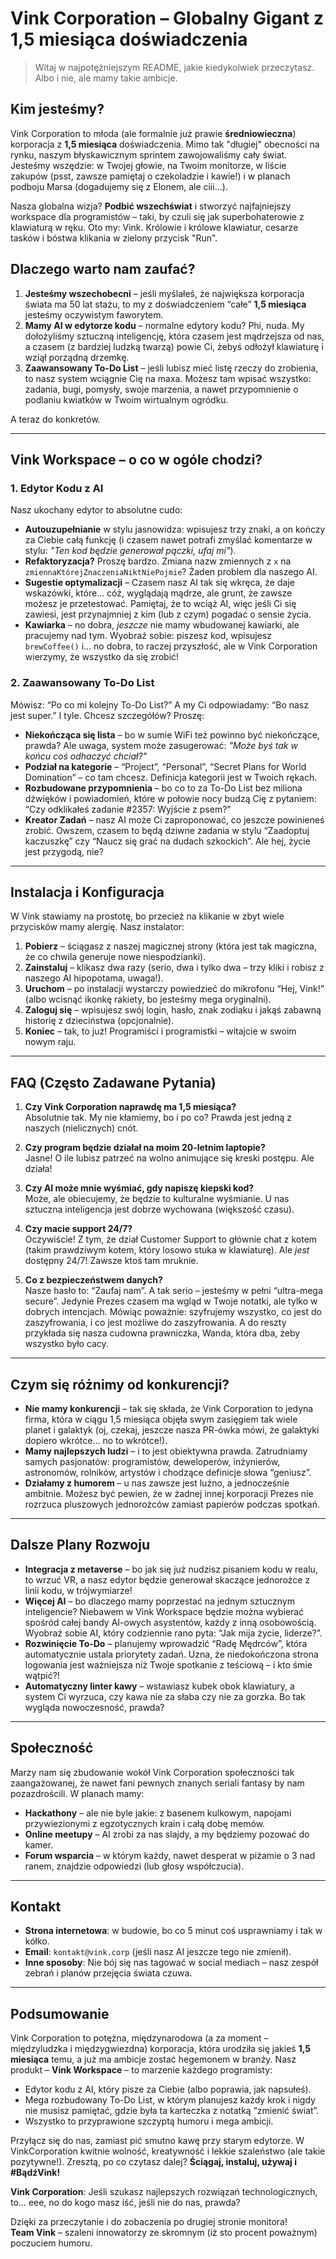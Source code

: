 # Vink Corporation – Globalny Gigant z **1,5 miesiąca** doświadczenia

> Witaj w najpotężniejszym README, jakie kiedykolwiek przeczytasz. Albo i nie, ale mamy takie ambicje.

## Kim jesteśmy? 

Vink Corporation to młoda (ale formalnie już prawie **średniowieczna**) korporacja z **1,5 miesiąca** doświadczenia. Mimo tak "długiej" obecności na rynku, naszym błyskawicznym sprintem zawojowaliśmy cały świat. Jesteśmy wszędzie: w Twojej głowie, na Twoim monitorze, w liście zakupów (psst, zawsze pamiętaj o czekoladzie i kawie!) i w planach podboju Marsa (dogadujemy się z Elonem, ale ciii...).

Nasza globalna wizja? **Podbić wszechświat** i stworzyć najfajniejszy workspace dla programistów – taki, by czuli się jak superbohaterowie z klawiaturą w ręku. Oto my: Vink. Królowie i królowe klawiatur, cesarze tasków i bóstwa klikania w zielony przycisk "Run".

## Dlaczego warto nam zaufać?

1. **Jesteśmy wszechobecni** – jeśli myślałeś, że największa korporacja świata ma 50 lat stażu, to my z doświadczeniem “całe” **1,5 miesiąca** jesteśmy oczywistym faworytem.
2. **Mamy AI w edytorze kodu** – normalne edytory kodu? Phi, nuda. My dołożyliśmy sztuczną inteligencję, która czasem jest mądrzejsza od nas, a czasem (z bardziej ludzką twarzą) powie Ci, żebyś odłożył klawiaturę i wziął porządną drzemkę. 
3. **Zaawansowany To-Do List** – jeśli lubisz mieć listę rzeczy do zrobienia, to nasz system wciągnie Cię na maxa. Możesz tam wpisać wszystko: zadania, bugi, pomysły, swoje marzenia, a nawet przypomnienie o podlaniu kwiatków w Twoim wirtualnym ogródku.

A teraz do konkretów.

---

## Vink Workspace – o co w ogóle chodzi?

### 1. Edytor Kodu z AI

Nasz ukochany edytor to absolutne cudo:
- **Autouzupełnianie** w stylu jasnowidza: wpisujesz trzy znaki, a on kończy za Ciebie całą funkcję (i czasem nawet potrafi zmyślać komentarze w stylu: *"Ten kod będzie generował pączki, ufaj mi"*).
- **Refaktoryzacja?** Proszę bardzo. Zmiana nazw zmiennych z `x` na `zmiennaKtórejZnaczeniaNiktNiePojmie`? Żaden problem dla naszego AI.
- **Sugestie optymalizacji** – Czasem nasz AI tak się wkręca, że daje wskazówki, które… cóż, wyglądają mądrze, ale grunt, że zawsze możesz je przetestować. Pamiętaj, że to wciąż AI, więc jeśli Ci się zawiesi, jest przynajmniej z kim (lub z czym) pogadać o sensie życia.
- **Kawiarka** – no dobra, *jeszcze* nie mamy wbudowanej kawiarki, ale pracujemy nad tym. Wyobraź sobie: piszesz kod, wpisujesz `brewCoffee()` i… no dobra, to raczej przyszłość, ale w Vink Corporation wierzymy, że wszystko da się zrobić!

### 2. Zaawansowany To-Do List

Mówisz: “Po co mi kolejny To-Do List?” A my Ci odpowiadamy: “Bo nasz jest super.” I tyle. Chcesz szczegółów? Proszę:
- **Niekończąca się lista** – bo w sumie WiFi też powinno być niekończące, prawda? Ale uwaga, system może zasugerować: *"Może byś tak w końcu coś odhaczyć chciał?"*
- **Podział na kategorie** – “Project”, “Personal”, “Secret Plans for World Domination” – co tam chcesz. Definicja kategorii jest w Twoich rękach.
- **Rozbudowane przypomnienia** – bo co to za To-Do List bez miliona dźwięków i powiadomień, które w połowie nocy budzą Cię z pytaniem: “Czy odklikałeś zadanie #2357: Wyjście z psem?” 
- **Kreator Zadań** – nasz AI może Ci zaproponować, co jeszcze powinieneś zrobić. Owszem, czasem to będą dziwne zadania w stylu “Zaadoptuj kaczuszkę” czy “Naucz się grać na dudach szkockich”. Ale hej, życie jest przygodą, nie?

---

## Instalacja i Konfiguracja 

W Vink stawiamy na prostotę, bo przecież na klikanie w zbyt wiele przycisków mamy alergię. Nasz instalator:
1. **Pobierz** – ściągasz z naszej magicznej strony (która jest tak magiczna, że co chwila generuje nowe niespodzianki).
2. **Zainstaluj** – klikasz dwa razy (serio, dwa i tylko dwa – trzy kliki i robisz z naszego AI hipopotama, uwaga!).
3. **Uruchom** – po instalacji wystarczy powiedzieć do mikrofonu “Hej, Vink!” (albo wcisnąć ikonkę rakiety, bo jesteśmy mega oryginalni). 
4. **Zaloguj się** – wpisujesz swój login, hasło, znak zodiaku i jakąś zabawną historię z dzieciństwa (opcjonalnie).  
5. **Koniec** – tak, to już! Programiści i programistki – witajcie w swoim nowym raju.

---

## FAQ (Często Zadawane Pytania)

1. **Czy Vink Corporation naprawdę ma 1,5 miesiąca?**  
   Absolutnie tak. My nie kłamiemy, bo i po co? Prawda jest jedną z naszych (nielicznych) cnót.

2. **Czy program będzie działał na moim 20-letnim laptopie?**  
   Jasne! O ile lubisz patrzeć na wolno animujące się kreski postępu. Ale działa!

3. **Czy AI może mnie wyśmiać, gdy napiszę kiepski kod?**  
   Może, ale obiecujemy, że będzie to kulturalne wyśmianie. U nas sztuczna inteligencja jest dobrze wychowana (większość czasu).

4. **Czy macie support 24/7?**  
   Oczywiście! Z tym, że dział Customer Support to głównie chat z kotem (takim prawdziwym kotem, który losowo stuka w klawiaturę). Ale *jest* dostępny 24/7! Zawsze ktoś tam mruknie.

5. **Co z bezpieczeństwem danych?**  
   Nasze hasło to: “Zaufaj nam”. A tak serio – jesteśmy w pełni “ultra-mega secure”. Jedynie Prezes czasem ma wgląd w Twoje notatki, ale tylko w dobrych intencjach. Mówiąc poważnie: szyfrujemy wszystko, co jest do zaszyfrowania, i co jest możliwe do zaszyfrowania. A do reszty przykłada się nasza cudowna prawniczka, Wanda, która dba, żeby wszystko było cacy.

---

## Czym się różnimy od konkurencji?

- **Nie mamy konkurencji** – tak się składa, że Vink Corporation to jedyna firma, która w ciągu 1,5 miesiąca objęła swym zasięgiem tak wiele planet i galaktyk (oj, czekaj, jeszcze nasza PR-ówka mówi, że galaktyki dopiero wkrótce… no to wkrótce!). 
- **Mamy najlepszych ludzi** – i to jest obiektywna prawda. Zatrudniamy samych pasjonatów: programistów, deweloperów, inżynierów, astronomów, rolników, artystów i chodzące definicje słowa “geniusz”.  
- **Działamy z humorem** – u nas zawsze jest luźno, a jednocześnie ambitnie. Możesz być pewien, że w żadnej innej korporacji Prezes nie rozrzuca pluszowych jednorożców zamiast papierów podczas spotkań.

---

## Dalsze Plany Rozwoju

- **Integracja z metaverse** – bo jak się już nudzisz pisaniem kodu w realu, to wrzuć VR, a nasz edytor będzie generował skaczące jednorożce z linii kodu, w trójwymiarze! 
- **Więcej AI** – bo dlaczego mamy poprzestać na jednym sztucznym inteligencie? Niebawem w Vink Workspace będzie można wybierać spośród całej bandy AI-owych asystentów, każdy z inną osobowością. Wyobraź sobie AI, który codziennie rano pyta: “Jak mija życie, liderze?”. 
- **Rozwinięcie To-Do** – planujemy wprowadzić “Radę Mędrców”, która automatycznie ustala priorytety zadań. Uzna, że niedokończona strona logowania jest ważniejsza niż Twoje spotkanie z teściową – i kto śmie wątpić?! 
- **Automatyczny linter kawy** – wstawiasz kubek obok klawiatury, a system Ci wyrzuca, czy kawa nie za słaba czy nie za gorzka. Bo tak wygląda nowoczesność, prawda?

---

## Społeczność

Marzy nam się zbudowanie wokół Vink Corporation społeczności tak zaangażowanej, że nawet fani pewnych znanych seriali fantasy by nam pozazdrościli. W planach mamy:
- **Hackathony** – ale nie byle jakie: z basenem kulkowym, napojami przywiezionymi z egzotycznych krain i całą dobę memów.  
- **Online meetupy** – AI zrobi za nas slajdy, a my będziemy pozować do kamer. 
- **Forum wsparcia** – w którym każdy, nawet desperat w piżamie o 3 nad ranem, znajdzie odpowiedzi (lub głosy współczucia).

---

## Kontakt

- **Strona internetowa**: w budowie, bo co 5 minut coś usprawniamy i tak w kółko.  
- **Email**: `kontakt@vink.corp` (jeśli nasz AI jeszcze tego nie zmienił).  
- **Inne sposoby**: Nie bój się nas tagować w social mediach – nasz zespół zebrań i planów przejęcia świata czuwa. 

---

## Podsumowanie

Vink Corporation to potężna, międzynarodowa (a za moment – międzyludzka i międzygwiezdna) korporacja, która urodziła się jakieś **1,5 miesiąca** temu, a już ma ambicje zostać hegemonem w branży. Nasz produkt – **Vink Workspace** – to marzenie każdego programisty:

- Edytor kodu z AI, który pisze za Ciebie (albo poprawia, jak napsułeś).
- Mega rozbudowany To-Do List, w którym planujesz każdy krok i nigdy nie musisz pamiętać, gdzie była ta karteczka z notatką “zmienić świat”.
- Wszystko to przyprawione szczyptą humoru i mega ambicji.

Przyłącz się do nas, zamiast pić smutno kawę przy starym edytorze. W VinkCorporation kwitnie wolność, kreatywność i lekkie szaleństwo (ale takie pozytywne!). Zresztą, po co czytasz dalej? **Ściągaj, instaluj, używaj i #BądźVink!**

**Vink Corporation**: Jeśli szukasz najlepszych rozwiązań technologicznych, to… eee, no do kogo masz iść, jeśli nie do nas, prawda?

Dzięki za przeczytanie i do zobaczenia po drugiej stronie monitora!  
**Team Vink** – szaleni innowatorzy ze skromnym (iż sto procent poważnym) poczuciem humoru.
